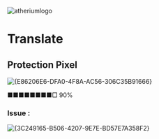 ![atheriumlogo](https://github.com/user-attachments/assets/7b34fd00-9bdf-4817-a55b-9600da53c364)
# Translate
## Protection Pixel
![{E86206E6-DFA0-4F8A-AC56-306C35B91666}](https://github.com/user-attachments/assets/bec836ef-7808-41d9-9eb7-53671dae39a8)

■■■■■■■■□ 90%
### Issue :
![{3C249165-B506-4207-9E7E-BD57E7A358F2}](https://github.com/user-attachments/assets/790462e4-3996-4ffb-9ee5-c18ae061a41f)

